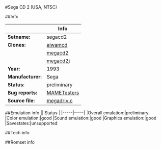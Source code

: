 #Sega CD 2 (USA, NTSC)

##Info

||Info|
|-----|-----|
|**Setname:**|segacd2
|**Clones:**|[aiwamcd](aiwamcd.md)
||[megacd2](megacd2.md)
||[megacd2j](megacd2j.md)
|**Year:**|1993
|**Manufacturer:**|Sega
|**Status:**|preliminary
|**Bug reports:**|[MAMETesters](http://mametesters.org/view_all_set.php?type=1&temporary=y&search=megadriv.c)
|**Source file:**|[megadriv.c](https://github.com/mamedev/mame/blob/master/src/mess/drivers/megadriv.c)

##Emulation info
|| Status |
|-----|-----|
|Overall emulation:|preliminary
|Color emulation:|good
|Sound emulation:|good
|Graphics emulation:|good
|Savestates:|unsupported

##Tech info

##Romset info

<!--- START OF EDITED COMMENT DO NOT TOUCH TEXT ABOVE-->
